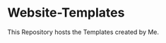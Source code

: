 # Website-Templates

This Repository hosts the Templates created by Me.
<!--
<hr>

## Maxin Template

-->